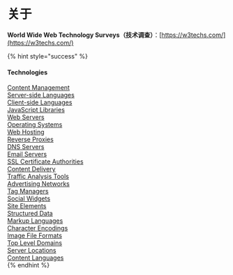 # 关于

**World Wide Web Technology Surveys（技术调查）**：[https://w3techs.com/](https://w3techs.com/)

{% hint style="success" %}
#### **Technologies**

[Content Management](https://w3techs.com/technologies/overview/content_management)  
[Server-side Languages](https://w3techs.com/technologies/overview/programming_language)  
[Client-side Languages](https://w3techs.com/technologies/overview/client_side_language)  
[JavaScript Libraries](https://w3techs.com/technologies/overview/javascript_library)  
[Web Servers](https://w3techs.com/technologies/overview/web_server)  
[Operating Systems](https://w3techs.com/technologies/overview/operating_system)  
[Web Hosting](https://w3techs.com/technologies/overview/web_hosting)  
[Reverse Proxies](https://w3techs.com/technologies/overview/proxy)  
[DNS Servers](https://w3techs.com/technologies/overview/dns_server)  
[Email Servers](https://w3techs.com/technologies/overview/email_server)  
[SSL Certificate Authorities](https://w3techs.com/technologies/overview/ssl_certificate)  
[Content Delivery](https://w3techs.com/technologies/overview/content_delivery)  
[Traffic Analysis Tools](https://w3techs.com/technologies/overview/traffic_analysis)  
[Advertising Networks](https://w3techs.com/technologies/overview/advertising)  
[Tag Managers](https://w3techs.com/technologies/overview/tag_manager)  
[Social Widgets](https://w3techs.com/technologies/overview/social_widget)  
[Site Elements](https://w3techs.com/technologies/overview/site_element)  
[Structured Data](https://w3techs.com/technologies/overview/structured_data)  
[Markup Languages](https://w3techs.com/technologies/overview/markup_language)  
[Character Encodings](https://w3techs.com/technologies/overview/character_encoding)  
[Image File Formats](https://w3techs.com/technologies/overview/image_format)  
[Top Level Domains](https://w3techs.com/technologies/overview/top_level_domain)  
[Server Locations](https://w3techs.com/technologies/overview/server_location)  
[Content Languages](https://w3techs.com/technologies/overview/content_language)  
{% endhint %}

